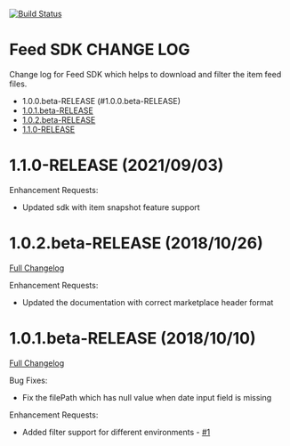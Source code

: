 [![Build Status](https://travis-ci.org/eBay/FeedSDK.svg?branch=master)](https://travis-ci.org/eBay/FeedSDK)

Feed SDK CHANGE LOG
====================
Change log for Feed SDK which helps to download and filter the item feed files.

* 1.0.0.beta-RELEASE (#1.0.0.beta-RELEASE)
* [1.0.1.beta-RELEASE](#1.0.1.beta-RELEASE)
* [1.0.2.beta-RELEASE](#1.0.2.beta-RELEASE)
* [1.1.0-RELEASE](#1.1.0-RELEASE)

# 1.1.0-RELEASE (2021/09/03)
Enhancement Requests:
* Updated sdk with item snapshot feature support 


# 1.0.2.beta-RELEASE (2018/10/26)
[Full Changelog](https://github.com/eBay/FeedSDK/compare/1.0.1.beta-RELEASE...1.0.2.beta-RELEASE)

Enhancement Requests:
* Updated the documentation with correct marketplace header format 


# 1.0.1.beta-RELEASE (2018/10/10)
[Full Changelog](https://github.com/eBay/FeedSDK/compare/1.0.0.beta-RELEASE...1.0.1.beta-RELEASE)


Bug Fixes:
* Fix the filePath which has null value when date input field is missing

Enhancement Requests:
* Added filter support for different environments - [\#1](https://github.com/eBay/FeedSDK/issues/1)


